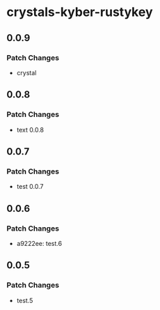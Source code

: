 # crystals-kyber-rustykey

## 0.0.9

### Patch Changes

- crystal

## 0.0.8

### Patch Changes

- text 0.0.8

## 0.0.7

### Patch Changes

- test 0.0.7

## 0.0.6

### Patch Changes

- a9222ee: test.6

## 0.0.5

### Patch Changes

- test.5
